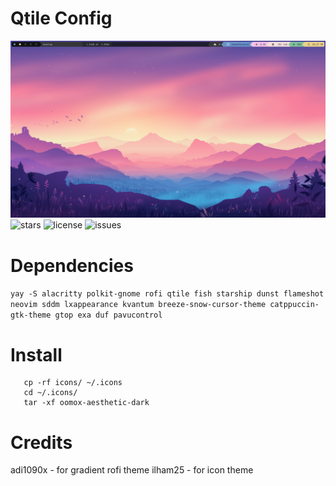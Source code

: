 # Qtile Config

![picture](https://raw.githubusercontent.com/Spaxly/qtile-config/main/assets/screenshot.png)
![stars](https://img.shields.io/github/stars/Spaxly/qtile-config)
![license](https://img.shields.io/github/license/Spaxly/qtile-config)
![issues](https://img.shields.io/github/issues/Spaxly/qtile-config)

# Dependencies
```yay -S alacritty polkit-gnome rofi qtile fish starship dunst flameshot neovim sddm lxappearance kvantum breeze-snow-cursor-theme catppuccin-gtk-theme gtop exa duf pavucontrol```

# Install
```cp -rf config/ ~/.config
   cp -rf icons/ ~/.icons
   cd ~/.icons/
   tar -xf oomox-aesthetic-dark
```

# Credits
adi1090x - for gradient rofi theme
ilham25 - for icon theme
